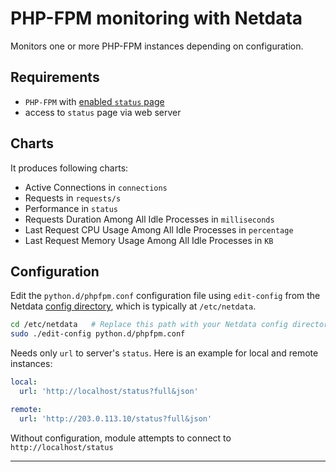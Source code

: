 <!--
title: "PHP-FPM monitoring with Netdata"
custom_edit_url: https://github.com/netdata/netdata/edit/master/collectors/python.d.plugin/phpfpm/README.md
sidebar_label: "PHP-FPM"
-->

# PHP-FPM monitoring with Netdata

Monitors one or more PHP-FPM instances depending on configuration.

## Requirements

- `PHP-FPM` with [enabled `status` page](https://easyengine.io/tutorials/php/fpm-status-page/)
- access to `status` page via web server

## Charts

It produces following charts:

- Active Connections in `connections`
- Requests in `requests/s`
- Performance in `status`
- Requests Duration Among All Idle Processes in `milliseconds`
- Last Request CPU Usage Among All Idle Processes in `percentage`
- Last Request Memory Usage Among All Idle Processes in `KB`

## Configuration

Edit the `python.d/phpfpm.conf` configuration file using `edit-config` from the Netdata [config
directory](https://learn.netdata.cloud/docs/configure/nodes), which is typically at `/etc/netdata`.

```bash
cd /etc/netdata   # Replace this path with your Netdata config directory, if different
sudo ./edit-config python.d/phpfpm.conf
```

Needs only `url` to server's `status`. Here is an example for local and remote instances:

```yaml
local:
  url: 'http://localhost/status?full&json'

remote:
  url: 'http://203.0.113.10/status?full&json'
```

Without configuration, module attempts to connect to `http://localhost/status`

---


